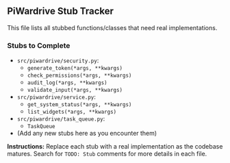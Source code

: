 ## PiWardrive Stub Tracker

This file lists all stubbed functions/classes that need real implementations.

### Stubs to Complete

- `src/piwardrive/security.py`:
  - `generate_token(*args, **kwargs)`
  - `check_permissions(*args, **kwargs)`
  - `audit_log(*args, **kwargs)`
  - `validate_input(*args, **kwargs)`
- `src/piwardrive/service.py`:
  - `get_system_status(*args, **kwargs)`
  - `list_widgets(*args, **kwargs)`
- `src/piwardrive/task_queue.py`:
  - `TaskQueue`
- (Add any new stubs here as you encounter them)

**Instructions:**
Replace each stub with a real implementation as the codebase matures. Search for `TODO: Stub` comments for more details in each file.
